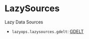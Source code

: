 # LazySources

Lazy Data Sources

- `lazyops.lazysources.gdelt`: [GDELT](https://www.gdeltproject.org/)